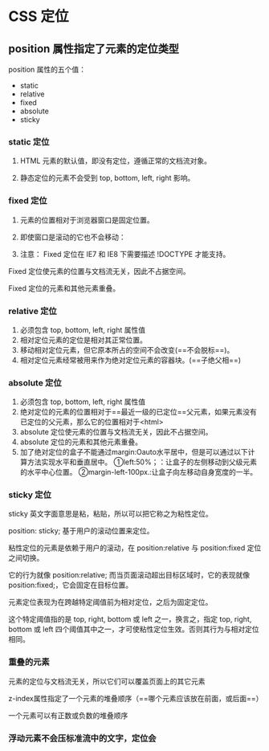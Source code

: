 # CSS 定位

## position 属性指定了元素的定位类型

position 属性的五个值：

- static
- relative
- fixed
- absolute
- sticky

### static 定位

1. HTML 元素的默认值，即没有定位，遵循正常的文档流对象。

2. 静态定位的元素不会受到 top, bottom, left, right 影响。

### fixed 定位

1. 元素的位置相对于浏览器窗口是固定位置。

2. 即使窗口是滚动的它也不会移动：
3. 注意： Fixed 定位在 IE7 和 IE8 下需要描述 !DOCTYPE 才能支持。

Fixed 定位使元素的位置与文档流无关，因此不占据空间。

Fixed 定位的元素和其他元素重叠。

### relative 定位

1. 必须包含 top, bottom, left, right 属性值
2. 相对定位元素的定位是相对其正常位置。
3. 移动相对定位元素，但它原本所占的空间不会改变(==不会脱标==)。
4. 相对定位元素经常被用来作为绝对定位元素的容器块。(==子绝父相==)

### absolute 定位

1. 必须包含 top, bottom, left, right 属性值
2. 绝对定位的元素的位置相对于==最近一级的已定位==父元素，如果元素没有已定位的父元素，那么它的位置相对于\<html\>
3. absolute 定位使元素的位置与文档流无关，因此不占据空间。
4. absolute 定位的元素和其他元素重叠。
5. 加了绝对定位的盒子不能通过margin:Oauto水平居中，但是可以通过以下计算方法实现水平和垂直居中。
    ①left:50%；：让盒子的左侧移动到父级元素的水平中心位置。
    ②margin-left-100px.:让盒子向左移动自身宽度的一半。

### sticky 定位

sticky 英文字面意思是粘，粘贴，所以可以把它称之为粘性定位。

position: sticky; 基于用户的滚动位置来定位。

粘性定位的元素是依赖于用户的滚动，在 position:relative 与 position:fixed 定位之间切换。

它的行为就像 position:relative; 而当页面滚动超出目标区域时，它的表现就像 position:fixed;，它会固定在目标位置。

元素定位表现为在跨越特定阈值前为相对定位，之后为固定定位。

这个特定阈值指的是 top, right, bottom 或 left 之一，换言之，指定 top, right, bottom 或 left 四个阈值其中之一，才可使粘性定位生效。否则其行为与相对定位相同。

### 重叠的元素

元素的定位与文档流无关，所以它们可以覆盖页面上的其它元素

z-index属性指定了一个元素的堆叠顺序（==哪个元素应该放在前面，或后面==）

一个元素可以有正数或负数的堆叠顺序

### 浮动元素不会压标准流中的文字，定位会